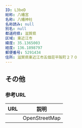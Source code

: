 ```yaml
---
ID: L3beD
総称: 八幡宮
名称: 八幡神社
名称読み: null
別名: null
都道府県: 滋賀県
区域: 東近江市
緯度: 35.1365003
経度: 136.1898797
郵便番号: 5291434
住所: 滋賀県東近江市五個荘平阪町２７０
---
```


## その他

### 参考URL

| URL | 説明          |
| --- | ------------- |
|     | OpenStreetMap |
